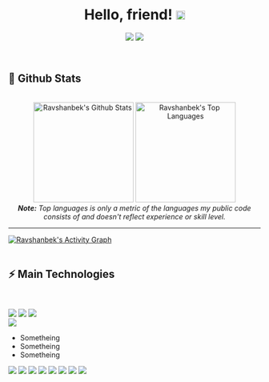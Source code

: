 <h1 align="center">
  Hello, friend!
  <a href="#"><img src="https://media.giphy.com/media/CXzRJA18RJAtmpPNBC/giphy.gif" width="18"></a>
</h1>

<p align="center">   
  <a href="ravshanbekxojamuratov65@gmail.com" target="_blank"><img src="https://img.shields.io/badge/-Email-0D1117?style=for-the-badge&logo=gmail&logoColor=107a8bF"></a>
  <a href="https://www.linkedin.com/in/ravshanbek-xojamuratov-80aa26218/" target="_blank"><img src="https://img.shields.io/badge/-LinkedIn-0D1117?style=for-the-badge&logo=linkedin&logoColor=107a8b"></a> 
<!--   <a href="https://www.instagram.com/thiagosouza.js" target="_blank"><img src="https://img.shields.io/badge/-Instagram-0D1117?style=for-the-badge&logo=instagram&logoColor=F0DB4F"></a>
  <a href="https://www.youtube.com/channel/UCObFBuhVmi48ZHS07Li5h5A" target="_blank"><img src="https://img.shields.io/badge/YouTube-0D1117?style=for-the-badge&logo=youtube&logoColor=F0DB4F"></a> -->
</p>


<br/>


<h2>📃 Github Stats</h2>

<br/>

<diV>
<!-- 40514e -->
  <div align="center">
    <a href="#"><img alt="Ravshanbek's Github Stats" src="https://github-readme-stats.vercel.app/api?username=ravshanbk&show_icons=true&include_all_commits=true&count_private=true&theme=react&hide_border=true&bg_color=107a8b&title_color=F0DB4F&icon_color=F0DB4F" height="200"/></a>
    <a href="#"><img alt="Ravshanbek's Top Languages" src="https://github-readme-stats.vercel.app/api/top-langs/?username=ravshanbk&langs_count=6&layout=compact&theme=react&hide_border=true&bg_color=107a8b&title_color=F0DB4F&icon_color=F0DB4F" height="200"/></a>
    <br/>
    <i><b>Note:</b> Top languages is only a metric of the languages my public code consists of and doesn't reflect experience or skill level.</i>
  </div>

  <hr/>

  <div>
    <a href="#"><img alt="Ravshanbek's Activity Graph" src="https://activity-graph.herokuapp.com/graph?username=ravshanbk&custom_title=Ravshanbek%20Xojamuratov's%20Contribution%20Graph&bg_color=107a8b&color=F0DB4F&line=FFFFFF&point=F0DB4F&hide_border=true" /></a>
  <div> 
</div>

<br/>

<h2>⚡ Main Technologies</h2>

<br/>

<p align="start">
   <a href="#"><img src="https://img.shields.io/badge/-C-0D1117?style=flat-round&logo=C&badge_color=497285&logoColor=107a8b"></a>
   <a href="#"><img src="https://img.shields.io/badge/-Python-0D1117?style=flat-round&logo=Python&logoColor=107a8b"></a>
   <a href="#"><img src="https://img.shields.io/badge/-Dart-0D1117?style=flat-round&logo=Dart&badge_color=497285&logoColor=107a8b"></a><br/>
   <a href="#"><img src="https://img.shields.io/badge/-Flutter-0D1117?style=flat-round&logo=Flutter&logoColor=107a8b&labelColor=https://img.shields.io"></a>
<ul><li>Sometheing </li> 
   <li>Sometheing </li> 
   <li>Sometheing </li> </ul>
   <a href="#"><img src="https://img.shields.io/badge/-Nodejs-0D1117?style=flat-round&logo=Node.js&logoColor=107a8b"></a>
   <a href="#"><img src="https://img.shields.io/badge/-Python-0D1117?style=flat-round&logo=Python&logoColor=107a8b"></a>
   <a href="#"><img src="https://img.shields.io/badge/Bash%20-%230D1117.svg?style=flat-round&logo=gnu-bash&logoColor=107a8b"></a>
   <a href="#"><img src="https://img.shields.io/badge/-Git-0D1117?style=flat-round&logo=git&logoColor=107a8b"></a>
   <a href="#"><img src="https://img.shields.io/badge/-MongoDB-0D1117?style=flat-round&logo=mongodb&logoColor=107a8b"></a>
   <a href="#"><img src="https://img.shields.io/badge/SQL%20-%230D1117.svg?style=flat-round&logo=amazon-dynamodb&logoColor=107a8b"></a>
   <a href="#"><img src="https://img.shields.io/badge/GitHub%20Pages-%230D1117.svg?style=flat-round&logo=github&logoColor=107a8b"></a>
   <a href="#"><img src="https://img.shields.io/badge/-GitHub-0D1117?style=flat-round&logo=github&logoColor=107a8b"></a>
</p>

<br/>

